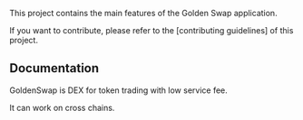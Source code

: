 
This project contains the main features of the Golden Swap application.

If you want to contribute, please refer to the [contributing guidelines] of this project.

## Documentation

GoldenSwap is DEX for token trading with low service fee.

It can work on cross chains.
